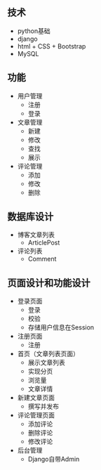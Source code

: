 ## 技术
- python基础
- django
- html + CSS + Bootstrap
- MySQL


## 功能
- 用户管理
  - 注册
  - 登录
- 文章管理
  - 新建
  - 修改
  - 查找
  - 展示
- 评论管理
  - 添加
  - 修改
  - 删除


## 数据库设计
- 博客文章列表
  - ArticlePost
- 评论列表
  - Comment

## 页面设计和功能设计
- 登录页面
  - 登录
  - 校验
  - 存储用户信息在Session
- 注册页面
  - 注册
- 首页（文章列表页面）
  - 展示文章列表
  - 实现分页
  - 浏览量
  - 文章详情
- 新建文章页面
  - 撰写并发布
- 评论管理页面
  - 添加评论
  - 删除评论
  - 修改评论
- 后台管理
  - Django自带Admin
